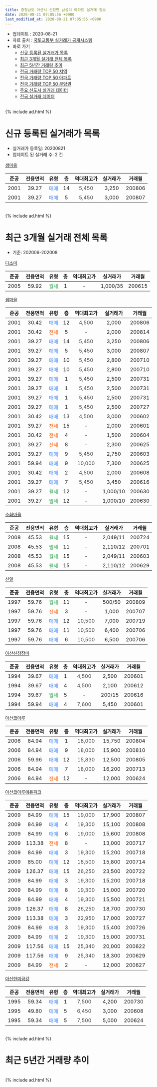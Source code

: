 ```yaml
---
title: 충청남도 아산시 신창면 남성리 아파트 실거래 정보
date: 2020-08-21 07:05:56 +0900
last_modified_at: 2020-08-21 07:05:56 +0900
---
```


* 업데이트 : 2020-08-21
* 자료 출처 : [국토교통부 실거래가 공개시스템](http://rt.molit.go.kr)
* 바로 가기
    * [신규 등록된 실거래가 목록](#신규-등록된-실거래가-목록)
    * [최근 3개월 실거래 전체 목록](#최근-3개월-실거래-전체-목록)
    * [최근 5년간 거래량 추이](#최근-5년간-거래량-추이)
    * [전국 거래량 TOP 50 지역](https://inasie.github.io/apt-trade-info/최근-3개월-전국에서-가장-거래가-많이-발생한-지역)
    * [전국 거래량 TOP 50 아파트](https://inasie.github.io/apt-trade-info/최근-3개월-전국에서-가장-거래가-많이-발생한-아파트)
    * [전국 거래량 TOP 50 분양권](https://inasie.github.io/apt-trade-info/최근-3개월-전국에서-가장-거래가-많이-발생한-분양권)
    * [주요 신도시 실거래 데이터](https://inasie.github.io/apt-trade-info/주요-신도시)
    * [전국 실거래 데이터](https://inasie.github.io/apt-trade-info/전국)
<br>
{% include ad.html %}
<br>

# 신규 등록된 실거래가 목록
* 실거래가 등록일: 20200821
* 업데이트 된 실거래 수: 2 건


[샘마을](https://search.naver.com/search.naver?query=%EC%B6%A9%EC%B2%AD%EB%82%A8%EB%8F%84+%EC%95%84%EC%82%B0%EC%8B%9C+%EC%8B%A0%EC%B0%BD%EB%A9%B4+%EB%82%A8%EC%84%B1%EB%A6%AC+%EC%83%98%EB%A7%88%EC%9D%84)

|준공|전용면적|유형|층|역대최고가|실거래가|거래월|
|:---:|:---:|:---:|:---:|:---:|:---:|:---:|
|2001|39.27|<span style="color:#4285f3">매매</span>|14|<span style="color:#444444">5,450</span>|3,250|200806|
|2001|39.27|<span style="color:#4285f3">매매</span>|5|<span style="color:#444444">5,450</span>|3,000|200807|


<br>
{% include ad.html %}
<br>

# 최근 3개월 실거래 전체 목록
* 기준: 202006-202008


[다소미](https://search.naver.com/search.naver?query=%EC%B6%A9%EC%B2%AD%EB%82%A8%EB%8F%84+%EC%95%84%EC%82%B0%EC%8B%9C+%EC%8B%A0%EC%B0%BD%EB%A9%B4+%EB%82%A8%EC%84%B1%EB%A6%AC+%EB%8B%A4%EC%86%8C%EB%AF%B8)

|준공|전용면적|유형|층|역대최고가|실거래가|거래월|
|:---:|:---:|:---:|:---:|:---:|:---:|:---:|
|2005|59.92|<span style="color:#34a853">월세</span>|1|<span style="color:#444444">-</span>|1,000/35|200615|

[샘마을](https://search.naver.com/search.naver?query=%EC%B6%A9%EC%B2%AD%EB%82%A8%EB%8F%84+%EC%95%84%EC%82%B0%EC%8B%9C+%EC%8B%A0%EC%B0%BD%EB%A9%B4+%EB%82%A8%EC%84%B1%EB%A6%AC+%EC%83%98%EB%A7%88%EC%9D%84)

|준공|전용면적|유형|층|역대최고가|실거래가|거래월|
|:---:|:---:|:---:|:---:|:---:|:---:|:---:|
|2001|30.42|<span style="color:#4285f3">매매</span>|12|<span style="color:#444444">4,500</span>|2,000|200806|
|2001|30.42|<span style="color:#ff5a00">전세</span>|5|<span style="color:#444444">-</span>|2,000|200814|
|2001|39.27|<span style="color:#4285f3">매매</span>|14|<span style="color:#444444">5,450</span>|3,250|200806|
|2001|39.27|<span style="color:#4285f3">매매</span>|5|<span style="color:#444444">5,450</span>|3,000|200807|
|2001|39.27|<span style="color:#4285f3">매매</span>|10|<span style="color:#444444">5,450</span>|2,800|200710|
|2001|39.27|<span style="color:#4285f3">매매</span>|10|<span style="color:#444444">5,450</span>|2,800|200710|
|2001|39.27|<span style="color:#4285f3">매매</span>|1|<span style="color:#444444">5,450</span>|2,500|200731|
|2001|39.27|<span style="color:#4285f3">매매</span>|1|<span style="color:#444444">5,450</span>|2,500|200731|
|2001|39.27|<span style="color:#4285f3">매매</span>|1|<span style="color:#444444">5,450</span>|2,500|200731|
|2001|39.27|<span style="color:#4285f3">매매</span>|1|<span style="color:#444444">5,450</span>|2,500|200727|
|2001|30.42|<span style="color:#4285f3">매매</span>|13|<span style="color:#444444">4,500</span>|3,000|200602|
|2001|39.27|<span style="color:#ff5a00">전세</span>|15|<span style="color:#444444">-</span>|2,000|200601|
|2001|30.42|<span style="color:#ff5a00">전세</span>|4|<span style="color:#444444">-</span>|1,500|200604|
|2001|39.27|<span style="color:#ff5a00">전세</span>|8|<span style="color:#444444">-</span>|2,300|200625|
|2001|39.27|<span style="color:#4285f3">매매</span>|9|<span style="color:#444444">5,450</span>|2,750|200603|
|2001|59.94|<span style="color:#4285f3">매매</span>|9|<span style="color:#444444">10,000</span>|7,300|200625|
|2001|30.42|<span style="color:#4285f3">매매</span>|2|<span style="color:#444444">4,500</span>|2,000|200608|
|2001|39.27|<span style="color:#4285f3">매매</span>|7|<span style="color:#444444">5,450</span>|3,450|200616|
|2001|39.27|<span style="color:#34a853">월세</span>|12|<span style="color:#444444">-</span>|1,000/10|200630|
|2001|39.27|<span style="color:#34a853">월세</span>|12|<span style="color:#444444">-</span>|1,000/10|200630|

[소화마을](https://search.naver.com/search.naver?query=%EC%B6%A9%EC%B2%AD%EB%82%A8%EB%8F%84+%EC%95%84%EC%82%B0%EC%8B%9C+%EC%8B%A0%EC%B0%BD%EB%A9%B4+%EB%82%A8%EC%84%B1%EB%A6%AC+%EC%86%8C%ED%99%94%EB%A7%88%EC%9D%84)

|준공|전용면적|유형|층|역대최고가|실거래가|거래월|
|:---:|:---:|:---:|:---:|:---:|:---:|:---:|
|2008|45.53|<span style="color:#34a853">월세</span>|15|<span style="color:#444444">-</span>|2,049/11|200724|
|2008|45.53|<span style="color:#34a853">월세</span>|11|<span style="color:#444444">-</span>|2,110/12|200701|
|2008|45.53|<span style="color:#34a853">월세</span>|15|<span style="color:#444444">-</span>|2,049/11|200603|
|2008|45.53|<span style="color:#34a853">월세</span>|15|<span style="color:#444444">-</span>|2,110/12|200629|

[신일](https://search.naver.com/search.naver?query=%EC%B6%A9%EC%B2%AD%EB%82%A8%EB%8F%84+%EC%95%84%EC%82%B0%EC%8B%9C+%EC%8B%A0%EC%B0%BD%EB%A9%B4+%EB%82%A8%EC%84%B1%EB%A6%AC+%EC%8B%A0%EC%9D%BC)

|준공|전용면적|유형|층|역대최고가|실거래가|거래월|
|:---:|:---:|:---:|:---:|:---:|:---:|:---:|
|1997|59.76|<span style="color:#34a853">월세</span>|11|<span style="color:#444444">-</span>|500/50|200809|
|1997|59.76|<span style="color:#ff5a00">전세</span>|3|<span style="color:#444444">-</span>|1,000|200707|
|1997|59.76|<span style="color:#4285f3">매매</span>|12|<span style="color:#444444">10,500</span>|7,000|200719|
|1997|59.76|<span style="color:#4285f3">매매</span>|11|<span style="color:#444444">10,500</span>|6,400|200706|
|1997|59.76|<span style="color:#4285f3">매매</span>|6|<span style="color:#444444">10,500</span>|6,500|200706|

[아산신창장미](https://search.naver.com/search.naver?query=%EC%B6%A9%EC%B2%AD%EB%82%A8%EB%8F%84+%EC%95%84%EC%82%B0%EC%8B%9C+%EC%8B%A0%EC%B0%BD%EB%A9%B4+%EB%82%A8%EC%84%B1%EB%A6%AC+%EC%95%84%EC%82%B0%EC%8B%A0%EC%B0%BD%EC%9E%A5%EB%AF%B8)

|준공|전용면적|유형|층|역대최고가|실거래가|거래월|
|:---:|:---:|:---:|:---:|:---:|:---:|:---:|
|1994|39.67|<span style="color:#4285f3">매매</span>|1|<span style="color:#444444">4,500</span>|2,500|200601|
|1994|39.67|<span style="color:#4285f3">매매</span>|4|<span style="color:#444444">4,500</span>|2,100|200612|
|1994|39.67|<span style="color:#34a853">월세</span>|5|<span style="color:#444444">-</span>|200/15|200616|
|1994|59.94|<span style="color:#4285f3">매매</span>|4|<span style="color:#444444">7,600</span>|5,450|200601|

[아산코아루](https://search.naver.com/search.naver?query=%EC%B6%A9%EC%B2%AD%EB%82%A8%EB%8F%84+%EC%95%84%EC%82%B0%EC%8B%9C+%EC%8B%A0%EC%B0%BD%EB%A9%B4+%EB%82%A8%EC%84%B1%EB%A6%AC+%EC%95%84%EC%82%B0%EC%BD%94%EC%95%84%EB%A3%A8)

|준공|전용면적|유형|층|역대최고가|실거래가|거래월|
|:---:|:---:|:---:|:---:|:---:|:---:|:---:|
|2006|84.94|<span style="color:#4285f3">매매</span>|1|<span style="color:#444444">18,000</span>|15,750|200804|
|2006|84.94|<span style="color:#4285f3">매매</span>|9|<span style="color:#444444">18,000</span>|15,900|200810|
|2006|59.96|<span style="color:#4285f3">매매</span>|12|<span style="color:#444444">15,830</span>|12,500|200805|
|2006|84.94|<span style="color:#4285f3">매매</span>|7|<span style="color:#444444">18,000</span>|16,200|200713|
|2006|84.94|<span style="color:#ff5a00">전세</span>|12|<span style="color:#444444">-</span>|12,000|200624|

[아산코아루에듀파크](https://search.naver.com/search.naver?query=%EC%B6%A9%EC%B2%AD%EB%82%A8%EB%8F%84+%EC%95%84%EC%82%B0%EC%8B%9C+%EC%8B%A0%EC%B0%BD%EB%A9%B4+%EB%82%A8%EC%84%B1%EB%A6%AC+%EC%95%84%EC%82%B0%EC%BD%94%EC%95%84%EB%A3%A8%EC%97%90%EB%93%80%ED%8C%8C%ED%81%AC)

|준공|전용면적|유형|층|역대최고가|실거래가|거래월|
|:---:|:---:|:---:|:---:|:---:|:---:|:---:|
|2009|84.99|<span style="color:#4285f3">매매</span>|15|<span style="color:#444444">19,000</span>|17,900|200807|
|2009|84.99|<span style="color:#4285f3">매매</span>|4|<span style="color:#444444">19,300</span>|15,100|200808|
|2009|84.99|<span style="color:#4285f3">매매</span>|6|<span style="color:#444444">19,000</span>|15,600|200808|
|2009|113.38|<span style="color:#ff5a00">전세</span>|8|<span style="color:#444444">-</span>|13,000|200717|
|2009|84.99|<span style="color:#4285f3">매매</span>|3|<span style="color:#444444">19,300</span>|15,200|200718|
|2009|85.00|<span style="color:#4285f3">매매</span>|12|<span style="color:#444444">18,500</span>|15,800|200714|
|2009|126.37|<span style="color:#4285f3">매매</span>|15|<span style="color:#444444">26,250</span>|23,500|200722|
|2009|84.99|<span style="color:#4285f3">매매</span>|3|<span style="color:#444444">19,300</span>|15,200|200718|
|2009|84.99|<span style="color:#4285f3">매매</span>|8|<span style="color:#444444">19,300</span>|15,000|200720|
|2009|84.99|<span style="color:#4285f3">매매</span>|4|<span style="color:#444444">19,300</span>|15,500|200721|
|2009|126.37|<span style="color:#4285f3">매매</span>|8|<span style="color:#444444">26,250</span>|18,700|200730|
|2009|113.38|<span style="color:#4285f3">매매</span>|3|<span style="color:#444444">22,950</span>|17,000|200727|
|2009|84.99|<span style="color:#4285f3">매매</span>|3|<span style="color:#444444">19,300</span>|15,400|200726|
|2009|84.99|<span style="color:#4285f3">매매</span>|2|<span style="color:#444444">19,300</span>|15,000|200731|
|2009|117.56|<span style="color:#4285f3">매매</span>|15|<span style="color:#444444">25,340</span>|20,000|200622|
|2009|117.56|<span style="color:#4285f3">매매</span>|9|<span style="color:#444444">25,340</span>|18,300|200629|
|2009|84.99|<span style="color:#ff5a00">전세</span>|2|<span style="color:#444444">-</span>|12,000|200627|


<script async src="//pagead2.googlesyndication.com/pagead/js/adsbygoogle.js"></script>
<!-- 기본 -->
<ins class="adsbygoogle"
     style="display:block"
     data-ad-client="ca-pub-2446590836940007"
     data-ad-slot="1659523306"
     data-ad-format="auto"
     data-full-width-responsive="true"></ins>
<script>
(adsbygoogle = window.adsbygoogle || []).push({});
</script>


[아산한미금강](https://search.naver.com/search.naver?query=%EC%B6%A9%EC%B2%AD%EB%82%A8%EB%8F%84+%EC%95%84%EC%82%B0%EC%8B%9C+%EC%8B%A0%EC%B0%BD%EB%A9%B4+%EB%82%A8%EC%84%B1%EB%A6%AC+%EC%95%84%EC%82%B0%ED%95%9C%EB%AF%B8%EA%B8%88%EA%B0%95)

|준공|전용면적|유형|층|역대최고가|실거래가|거래월|
|:---:|:---:|:---:|:---:|:---:|:---:|:---:|
|1995|59.34|<span style="color:#4285f3">매매</span>|1|<span style="color:#444444">7,500</span>|4,200|200730|
|1995|49.80|<span style="color:#4285f3">매매</span>|5|<span style="color:#444444">6,450</span>|3,000|200608|
|1995|59.34|<span style="color:#4285f3">매매</span>|5|<span style="color:#444444">7,500</span>|5,000|200624|


<br>
{% include ad.html %}
<br>

# 최근 5년간 거래량 추이


<div style="width:100%;">
    <canvas id="deal_progress" height="200"></canvas>
</div>

<script>
new Chart(document.getElementById("deal_progress"), {
    type: 'line',
    data: {
        labels: ['201508','201509','201510','201511','201512','201601','201602','201603','201604','201605','201606','201607','201608','201609','201610','201611','201612','201701','201702','201703','201704','201705','201706','201707','201708','201709','201710','201711','201712','201801','201802','201803','201804','201805','201806','201807','201808','201809','201810','201811','201812','201901','201902','201903','201904','201905','201906','201907','201908','201909','201910','201911','201912','202001','202002','202003','202004','202005','202006','202007','202008'],
        datasets: [{
            label: '매매',
            pointRadius: 1,
            data: [36, 30, 34, 20, 19, 14, 14, 33, 14, 24, 25, 21, 12, 19, 17, 14, 18, 13, 12, 20, 12, 21, 22, 13, 21, 24, 13, 10, 16, 21, 15, 16, 10, 22, 9, 11, 16, 10, 19, 9, 5, 10, 21, 18, 23, 9, 16, 14, 7, 11, 16, 18, 18, 13, 18, 19, 18, 16, 12, 21, 9],
            borderColor: "rgba(255, 201, 14, 1)",
            backgroundColor: "rgba(255, 201, 14, 0.5)",
            fill: false,
            lineTension: 0
        },{
            label: '전월세',
            pointRadius: 1,
            data: [16, 17, 22, 17, 21, 10, 14, 18, 18, 23, 13, 13, 17, 19, 16, 14, 17, 14, 19, 26, 21, 22, 27, 14, 16, 17, 13, 16, 11, 13, 12, 18, 11, 7, 5, 10, 14, 14, 21, 11, 10, 18, 15, 13, 14, 13, 14, 18, 10, 14, 13, 11, 8, 9, 16, 17, 9, 17, 11, 4, 2],
            borderColor: "rgba(0, 141, 185, 1)",
            backgroundColor: "rgba(0, 141, 185, 0.5)",
            fill: false,
            lineTension: 0
        }
        ]
    },
    options: {
        responsive: true,
        title: {
            display: false
        },
        tooltips: {
            mode: 'index',
            intersect: false
        },
        hover: {
            mode: 'nearest',
            intersect: true
        },
        scales: {
            xAxes: [{
                display: true,
                scaleLabel: {
                    display: true,
                    labelString: '년/월'
                }
            }],
            yAxes: [{
                display: true,
                ticks: {
                    suggestedMin: 0,
                },
                scaleLabel: {
                    display: true,
                    labelString: '실거래 수'
                }
            }]
        }
    }
});

</script>


<br>
{% include ad.html %}
<br>


